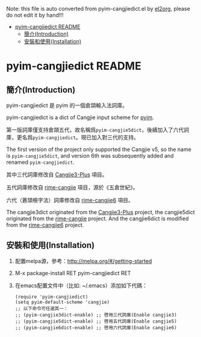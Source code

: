 Note: this file is auto converted from pyim-cangjiedict.el by [el2org](https://github.com/tumashu/el2org), please do not edit it by hand!!!

- [pyim-cangjiedict README](#org84fcaa3)
  - [簡介(Introduction)](#org44c93d1)
  - [安裝和使用(Installation)](#orgee47f52)


<a id="org84fcaa3"></a>

# pyim-cangjiedict README


<a id="org44c93d1"></a>

## 簡介(Introduction)

pyim-cangjiedict 是 pyim 的一個倉頡輸入法詞庫。

pyim-cangjiedict is a dict of Cangjie input scheme for [pyim](<https://github.com/tumashu/pyim>).

第一版詞庫僅支持倉頡五代，故名稱爲`pyim-cangjie5dict`，後續加入了六代詞庫，更名爲`pyim-cangjiedict`。現已加入對三代的支持。

The first version of the project only supported the Cangjie v5, so the name is `pyim-cangjie5dict`, and version 6th was subsequently added and renamed `pyim-cangjiedict`.

其中三代詞庫修改自 [Cangjie3-Plus](https://github.com/Arthurmcarthur/Cangjie3-Plus) 項目。

五代詞庫修改自 [rime-cangjie](https://github.com/rime/rime-cangjie) 項目，源於《五倉世紀》。

六代（蒼頡檢字法）詞庫修改自 [rime-cangjie6](https://github.com/rime-aca/rime-cangjie6) 項目。

The cangjie3dict originated from the [Cangjie3-Plus](https://github.com/Arthurmcarthur/Cangjie3-Plus) project, the cangjie5dict originated from the [rime-cangjie](https://github.com/rime/rime-cangjie) project. And the cangjie6dict is modified from the [rime-cangjie6](https://github.com/rime-aca/rime-cangjie6) project.


<a id="orgee47f52"></a>

## 安裝和使用(Installation)

1.  配置melpa源，參考：<http://melpa.org/#/getting-started>
2.  M-x package-install RET pyim-cangjiedict RET
3.  在emacs配置文件中（比如: ~/.emacs）添加如下代碼：

        (require 'pyim-cangjiedict)
        (setq pyim-default-scheme 'cangjie)
        ;; 以下命令可任選其一：
        ;; (pyim-cangjie3dict-enable) ;; 啓用三代詞庫(Enable cangjie3)
        ;; (pyim-cangjie5dict-enable) ;; 啓用五代詞庫(Enable cangjie5)
        ;; (pyim-cangjie6dict-enable) ;; 啓用六代詞庫(Enable cangjie6)
